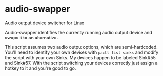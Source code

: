 # audio-swapper
Audio output device switcher for Linux

Audio-swapper identifies the currently running audio output device and swaps it to an alternative.

This script assumes two audio output options, which are semi-hardcoded. You'll need to identify your own devices with `pactl list sinks` and modify the script with your own Sinks. My devices happen to be labeled Sink#55 and Sink#57. 
With the script switching your devices correctly just assign a hotkey to it and you're good to go. 
